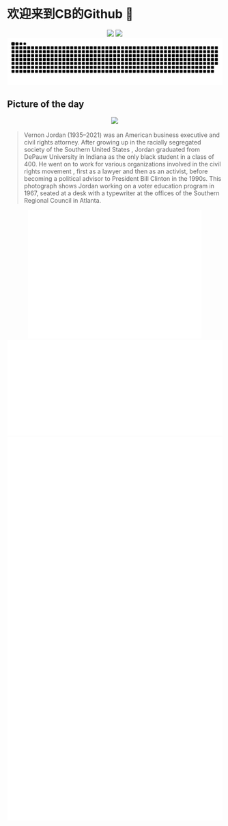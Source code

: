 
# 欢迎来到CB的Github 👋

<div align="center">
  <img height="137px" src="https://github-readme-stats.vercel.app/api?username=SuperCB&show_icons=true&theme=radical" />
  <img height="137px" src="https://github-readme-stats.vercel.app/api/top-langs/?username=SuperCB&hide_title=true&hide_border=true&layout=compact&langs_count=6&text_color=000&icon_color=fff" />
</div>


<div align="center">
    <img src="./contribution-snake/github-contribution-grid-snake.svg" />
</div>



## Picture of the day
<div align="center">
  <img width=400px src="https://upload.wikimedia.org/wikipedia/commons/thumb/3/37/Vernon_E._Jordan_working_on_a_voter_education_project.jpg/600px-Vernon_E._Jordan_working_on_a_voter_education_project.jpg" />
</div>

>Vernon Jordan  (1935–2021) was an American business executive and civil rights attorney. After growing up in the  racially segregated society of the Southern United States , Jordan graduated from  DePauw University  in  Indiana  as the only black student in a class of 400. He went on to work for various organizations involved in the  civil rights movement , first as a lawyer and then as an activist, before becoming a political advisor to President  Bill Clinton  in the 1990s. This photograph shows Jordan working on a voter education program in 1967, seated at a desk with a typewriter at the offices of the  Southern Regional Council  in Atlanta.



<div align="center">
  <img height="300px" src="base_metrics.svg" />
  <img  src="metrics.plugin.calendar.full.svg" />
</div>


<div align="center">
  <img  src="plugin_metrics.svg" /> 
</div>
